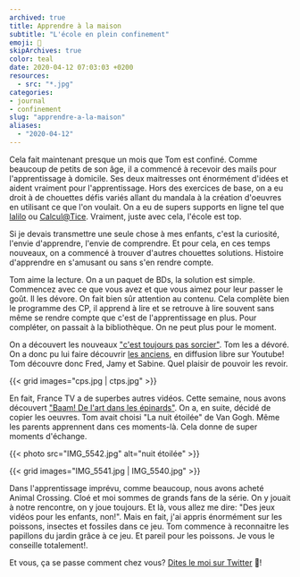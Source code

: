 ```yaml
---
archived: true
title: Apprendre à la maison
subtitle: "L'école en plein confinement"
emoji: 🏫
skipArchives: true
color: teal
date: 2020-04-12 07:03:03 +0200
resources:
  - src: "*.jpg"
categories:
- journal
- confinement
slug: "apprendre-a-la-maison"
aliases:
  - "2020-04-12"
---
```


Cela fait maintenant presque un mois que Tom est confiné. Comme beaucoup de petits de son âge, il a commencé à recevoir des mails pour l'apprentissage à domicile. Ses deux maitresses ont énormément d'idées et aident vraiment pour l'apprentissage. Hors des exercices de base, on a eu droit à de chouettes défis variés allant du mandala à la création d'oeuvres en utilisant ce que l'on voulait. On a eu de supers supports en ligne tel que [lalilo](https://www.lalilo.com) ou [Calcul@Tice](https://calculatice.ac-lille.fr/). Vraiment, juste avec cela, l'école est top.

Si je devais transmettre une seule chose à mes enfants, c'est la curiosité, l'envie d'apprendre, l'envie de comprendre. Et pour cela, en ces temps nouveaux, on a commencé à trouver d'autres chouettes solutions. Histoire d'apprendre en s'amusant ou sans s'en rendre compte.

Tom aime la lecture. On a un paquet de BDs, la solution est simple. Commencez avec ce que vous avez et que vous aimez pour leur passer le goût. Il les dévore. On fait bien sûr attention au contenu. Cela complète bien le programme des CP, il apprend à lire et se retrouve à lire souvent sans même se rendre compte que c'est de l'apprentissage en plus.
Pour compléter, on passait à la bibliothèque. On ne peut plus pour le moment.

On a découvert les nouveaux ["c'est toujours pas sorcier"](https://www.france.tv/enfants/neuf-douze-ans/ctps/). Tom les a dévoré. On a donc pu lui faire découvrir [les anciens](https://www.youtube.com/user/cestpassorcierftv), en diffusion libre sur Youtube! Tom découvre donc Fred, Jamy et Sabine. Quel plaisir de pouvoir les revoir.

{{< grid images="cps.jpg | ctps.jpg" >}}

En fait, France TV a de superbes autres vidéos. Cette semaine, nous avons découvert ["Baam! De l'art dans les épinards"](https://www.france.tv/enfants/neuf-douze-ans/baam-de-l-art-dans-les-epinards/). On a, en suite, décidé de copier les oeuvres. Tom avait choisi "La nuit étoilée" de Van Gogh. Même les parents apprennent dans ces moments-là. Cela donne de super moments d'échange.

{{< photo src="IMG_5542.jpg" alt="nuit étoilée" >}}

{{< grid images="IMG_5541.jpg | IMG_5540.jpg" >}}

Dans l'apprentissage imprévu, comme beaucoup, nous avons acheté Animal Crossing. Cloé et moi sommes de grands fans de la série. On y jouait à notre rencontre, on y joue toujours. Et là, vous allez me dire: "Des jeux vidéos pour les enfants, non!". Mais en fait, j'ai appris énormément sur les poissons, insectes et fossiles dans ce jeu. Tom commence à reconnaitre les papillons du jardin grâce à ce jeu. Et pareil pour les poissons. Je vous le conseille totalement!.

Et vous, ça se passe comment chez vous? [Dites le moi sur Twitter](https://twitter.com/bonjouryannick) 🐥!
